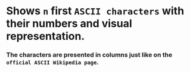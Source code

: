 # Shows `n` first `ASCII characters` with their numbers and visual representation.

### The characters are presented in columns just like on the `official ASCII Wikipedia page`.
